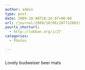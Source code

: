 ```yaml
---
author: admin
type: post
date: 2009-10-08T18:24:07+00:00
url: /journal/2009/10/08/207712683/
yourls_shorturl:
  - http://lobban.org/i/27
categories:
  - Photos

---
```

<div class="figure">
  <img src="http://andy.lobban.org/photo/1280/207712683/1/tumblr_kr7kg3ipz91qzrl7b" alt="" />
</div>

Lovely budweiser beer mats